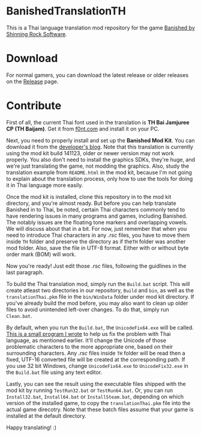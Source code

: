 BanishedTranslationTH
=====================

This is a Thai language translation mod repository for the game [Banished by Shinning Rock Software](http://www.shiningrocksoftware.com/).

Download
========
For normal gamers, you can download the latest release or older releases on the [Release](https://github.com/iAmMutun/BanishedTranslationTH/releases) page.

Contribute
==========
First of all, the current Thai font used in the translation is **TH Bai Jamjuree CP (TH Baijam)**. Get it from [f0nt.com](http://www.f0nt.com/release/13-free-fonts-from-sipa/) and install it on your PC.

Next, you need to properly install and set up the **Banished Mod Kit**. You can download it from the [developer's blog](http://www.shiningrocksoftware.com/mods/). Note that this translation is currently using the mod kit build 141123, older or newer version may not work properly. You also don't need to install the graphics SDKs, they're huge, and we're just translating the game, not modding the graphics. Also, study the translation example from `README.html` in the mod kit, because I'm not going to explain about the translation process, only how to use the tools for doing it in Thai language more easily.

Once the mod kit is installed, clone this repository in to the mod kit directory, and you're almost ready. But before you can help translate Banished in to Thai, be noted, certain Thai characters commonly tend to have rendering issues in many programs and games, including Banished. The notably issues are the floating tone markers and overlapping vowels. We will discuss about that in a bit. For now, just remember that when you need to introduce Thai characters in any *.rsc* files, you have to move them inside `TH` folder and preserve the directory as if the`TH` folder was another mod folder. Also, save the file in UTF-8 format. Either with or without byte order mark (BOM) will work.

Now you're ready! Just edit those *.rsc* files, following the guidlines in the last paragraph.

To build the Thai translation mod, simply run the `Build.bat` script. This will create atleast two directories in our repository, `Build` and `bin`, as well as the `translationThai.pkm` file in the `bin/WinData` folder under mod kit directory. If you've already build the mod before, you may also want to clean up older files to avoid unintended left-over changes. To do that, simply run `Clean.bat`.

By default, when you run the `Build.bat`, the `UnicodeFix64.exe` will be called. [This is a small program I wrote](https://github.com/iAmMutun/BanishedTHUnicodeFix) to help us fix the problem with Thai language, as mentioned earlier. It'll change the Unicode of those problematic characters to the more appropriate one, based on their surrounding characters. Any *.rsc* files inside `TH` folder will be read then a fixed, UTF-16 converted file will be created at the corresponding path. If you use 32 bit Windows, change `UnicodeFix64.exe` to `UnicodeFix32.exe` in the `Build.bat` file using any text editor.

Lastly, you can see the result using the executable files shipped with the mod kit by running `TestRun32.bat` or `TestRun64.bat`. Or, you can run `Install32.bat`, `Install64.bat` or `InstallSteam.bat`, depending on which version of the installed game, to copy the `translationThai.pkm` file into the actual game direcotry. Note that these batch files assume that your game is installed at the default directory.

Happy translating! :)
